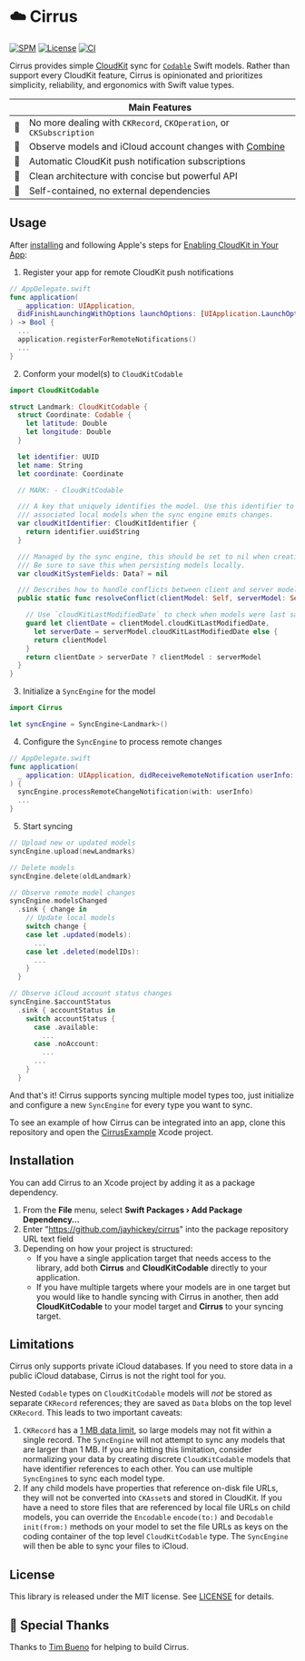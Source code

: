# ☁️ Cirrus

[![SPM](https://img.shields.io/badge/Swift%20Package%20Manager-compatible-brightgreen.svg)](#installation)
[![License](https://img.shields.io/badge/license-MIT-brightgreen.svg)](#license)
[![CI](https://github.com/jayhickey/Cirrus/workflows/CI/badge.svg)](https://github.com/jayhickey/Cirrus/actions?query=workflow%3ACI)

Cirrus provides simple [CloudKit](https://developer.apple.com/documentation/cloudkit) sync for [`Codable`](https://developer.apple.com/documentation/swift/codable) Swift models. Rather than support every CloudKit feature, Cirrus is opinionated and prioritizes simplicity, reliability, and ergonomics with Swift value types.

|         | Main Features  |
----------|-----------------
&#128581; | No more dealing with `CKRecord`, `CKOperation`, or `CKSubscription`
&#128064; | Observe models and iCloud account changes with [Combine](https://developer.apple.com/documentation/combine)
&#128242; | Automatic CloudKit push notification subscriptions
&#128640; | Clean architecture with concise but powerful API
&#127873; | Self-contained, no external dependencies

## Usage

After [installing](#installation) and following Apple's steps for [Enabling CloudKit in Your App](https://developer.apple.com/library/archive/documentation/DataManagement/Conceptual/CloudKitQuickStart/EnablingiCloudandConfiguringCloudKit/EnablingiCloudandConfiguringCloudKit.html):

1. Register your app for remote CloudKit push notifications

```swift
// AppDelegate.swift
func application(
  _ application: UIApplication,
  didFinishLaunchingWithOptions launchOptions: [UIApplication.LaunchOptionsKey: Any]?
) -> Bool {
  ...
  application.registerForRemoteNotifications()
  ...
}
```

2. Conform your model(s) to `CloudKitCodable`

```swift
import CloudKitCodable

struct Landmark: CloudKitCodable {
  struct Coordinate: Codable {
    let latitude: Double
    let longitude: Double
  }

  let identifier: UUID
  let name: String
  let coordinate: Coordinate

  // MARK: - CloudKitCodable

  /// A key that uniquely identifies the model. Use this identifier to update your 
  /// associated local models when the sync engine emits changes.
  var cloudKitIdentifier: CloudKitIdentifier {
    return identifier.uuidString
  }

  /// Managed by the sync engine, this should be set to nil when creating a new model.
  /// Be sure to save this when persisting models locally.
  var cloudKitSystemFields: Data? = nil

  /// Describes how to handle conflicts between client and server models.
  public static func resolveConflict(clientModel: Self, serverModel: Self) -> Self? {

    // Use `cloudKitLastModifiedDate` to check when models were last saved to the server
    guard let clientDate = clientModel.cloudKitLastModifiedDate,
      let serverDate = serverModel.cloudKitLastModifiedDate else {
      return clientModel
    }
    return clientDate > serverDate ? clientModel : serverModel
  }
}
```

3. Initialize a `SyncEngine` for the model

```swift
import Cirrus

let syncEngine = SyncEngine<Landmark>()
```

4. Configure the `SyncEngine` to process remote changes

```swift
// AppDelegate.swift
func application(
  _ application: UIApplication, didReceiveRemoteNotification userInfo: [AnyHashable: Any]
) {
  syncEngine.processRemoteChangeNotification(with: userInfo)
  ...
}
```

5. Start syncing

```swift
// Upload new or updated models
syncEngine.upload(newLandmarks)

// Delete models
syncEngine.delete(oldLandmark)

// Observe remote model changes
syncEngine.modelsChanged
  .sink { change in
    // Update local models
    switch change {
    case let .updated(models):
      ...
    case let .deleted(modelIDs):
      ...
    }
  }

// Observe iCloud account status changes
syncEngine.$accountStatus
  .sink { accountStatus in
    switch accountStatus {
      case .available:
        ...
      case .noAccount:
        ...
      ...
    }
  }
```

And that's it! Cirrus supports syncing multiple model types too, just initialize and configure a new `SyncEngine` for every type you want to sync.

To see an example of how Cirrus can be integrated into an app, clone this repository and open the [CirrusExample](https://github.com/jayhickey/Cirrus/tree/main/Example) Xcode project.

## Installation

You can add Cirrus to an Xcode project by adding it as a package dependency.

  1. From the **File** menu, select **Swift Packages › Add Package Dependency…**
  2. Enter "https://github.com/jayhickey/cirrus" into the package repository URL text field
  3. Depending on how your project is structured:
      - If you have a single application target that needs access to the library, add both **Cirrus** and **CloudKitCodable** directly to your application.
      - If you have multiple targets where your models are in one target but you would like to handle syncing with Cirrus in another, then add **CloudKitCodable** to your model target and **Cirrus** to your syncing target.

## Limitations

Cirrus only supports private iCloud databases. If you need to store data in a public iCloud database, Cirrus is not the right tool for you.

Nested `Codable` types on `CloudKitCodable` models will _not_ be stored as separate `CKRecord` references; they are saved as `Data` blobs on the top level `CKRecord`. This leads to two important caveats:

1. `CKRecord` has a [1 MB data limit](https://developer.apple.com/documentation/cloudkit/ckrecord), so large models may not fit within a single record. The `SyncEngine` will not attempt to sync any models that are larger than 1 MB. If you are hitting this limitation, consider normalizing your data by creating discrete `CloudKitCodable` models that have identifier references to each other. You can use multiple `SyncEngine`s to sync each model type.
2. If any child models have properties that reference on-disk file URLs, they will not be converted into `CKAsset`s and stored in CloudKit. If you have a need to store files that are referenced by local file URLs on child models, you can override the `Encodable` `encode(to:)` and `Decodable` `init(from:)` methods on your model to set the file URLs as keys on the coding container of the top level `CloudKitCodable` type. The `SyncEngine` will then be able to sync your files to iCloud.

## License

This library is released under the MIT license. See [LICENSE](LICENSE) for details.

## 🙌 Special Thanks

Thanks to [Tim Bueno](https://github.com/timbueno) for helping to build Cirrus.
